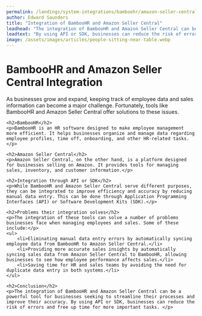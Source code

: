 ```yaml
---
permalink: /landings/system-integrations/bamboohr/amazon-seller-central
author: Edward Saunders
title: "Integration of BambooHR and Amazon Seller Central"
leadhead: "The integration of BambooHR and Amazon Seller Central can be a powerful tool for businesses seeking to streamline their processes and improve their accuracy"
leadtext: "By using API or SDK, businesses can reduce the risk of errors and free up time for more important tasks."
image: /assets/images/articles/people-sitting-near-table.webp
---
```

<div class="arttext">	<h1>BambooHR and Amazon Seller Central Integration</h1>
	<p>As businesses grow and expand, keeping track of employee data and sales information can become a major challenge. Fortunately, tools like BambooHR and Amazon Seller Central offer solutions to these issues.</p>

	<h2>BambooHR</h2>
	<p>BambooHR is an HR software designed to make employee management more efficient. It helps businesses organize and manage data regarding employee profiles, time off, onboarding, and other HR-related tasks.</p>

	<h2>Amazon Seller Central</h2>
	<p>Amazon Seller Central, on the other hand, is a platform designed for businesses selling on Amazon. It provides tools for managing sales, inventory, and customer information.</p>

	<h2>Integration through API or SDK</h2>
	<p>While BambooHR and Amazon Seller Central serve different purposes, they can be integrated to improve efficiency and accuracy by reducing manual data entry. This can be done through Application Programming Interfaces (API) or Software Development Kits (SDK).</p>

	<h2>Problems their integration solves</h2>
	<p>The integration of these tools can solve a number of problems businesses face when managing employees and sales. Some of these include:</p>
	<ul>
		<li>Eliminating manual data entry errors by automatically syncing employee data from BambooHR to Amazon Seller Central.</li>
		<li>Providing more accurate sales insights by automatically syncing sales data from Amazon Seller Central to BambooHR, allowing businesses to see how employee performance affects sales.</li>
		<li>Saving time for HR and sales teams by avoiding the need for duplicate data entry in both systems.</li>
	</ul>

	<h2>Conclusion</h2>
	<p>The integration of BambooHR and Amazon Seller Central can be a powerful tool for businesses seeking to streamline their processes and improve their accuracy. By using API or SDK, businesses can reduce the risk of errors and free up time for more important tasks. </p>
</div>